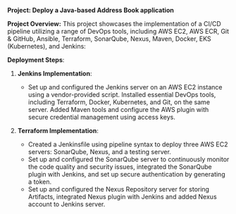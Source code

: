 **Project: Deploy a Java-based Address Book application**

**Project Overview:** This project showcases the implementation of a CI/CD pipeline utilizing a range of DevOps tools, including AWS EC2, AWS ECR, Git & GitHub, Ansible, Terraform, SonarQube, Nexus, Maven, Docker, EKS (Kubernetes), and Jenkins:

**Deployment Steps**:

1. **Jenkins Implementation**:
   - Set up and configured the Jenkins server on an AWS EC2 instance using a vendor-provided script. Installed essential DevOps tools, including Terraform, Docker, Kubernetes, and Git, on the same server. Added Maven tools and configure the AWS plugin with secure credential management using access keys.
  
2. **Terraform Implementation**:
   - Created a Jenkinsfile using pipeline syntax to deploy three AWS EC2 servers: SonarQube, Nexus, and a testing server.
   - Set up and configured the SonarQube server to continuously monitor the code quality and security issues, integrated the SonarQube plugin with Jenkins, and set up secure authentication by generating a token.
   - Set up and configured the Nexus Repository server for storing Artifacts, integrated Nexus plugin with Jenkins and added Nexus account to Jenkins server.

